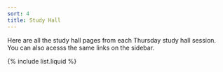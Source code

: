 ```yaml
---
sort: 4
title: Study Hall
---
```

Here are all the study hall pages from each Thursday study hall session. You can also acesss the same links on the sidebar.

{% include list.liquid %}
